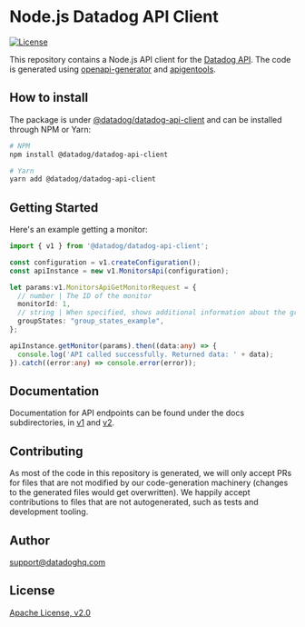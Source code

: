 # Node.js Datadog API Client

[![License](https://img.shields.io/badge/License-Apache%202.0-blue.svg)](https://opensource.org/licenses/Apache-2.0)

This repository contains a Node.js API client for the [Datadog API](https://docs.datadoghq.com/api/).
The code is generated using [openapi-generator](https://github.com/OpenAPITools/openapi-generator)
and [apigentools](https://github.com/DataDog/apigentools).

## How to install

The package is under [@datadog/datadog-api-client](https://www.npmjs.com/package/@datadog/datadog-api-client) and can be installed through NPM or Yarn:

```sh
# NPM
npm install @datadog/datadog-api-client

# Yarn
yarn add @datadog/datadog-api-client
```

## Getting Started

Here's an example getting a monitor:

```typescript
import { v1 } from '@datadog/datadog-api-client';

const configuration = v1.createConfiguration();
const apiInstance = new v1.MonitorsApi(configuration);

let params:v1.MonitorsApiGetMonitorRequest = {
  // number | The ID of the monitor
  monitorId: 1,
  // string | When specified, shows additional information about the group states. Choose one or more from `all`, `alert`, `warn`, and `no data`. (optional)
  groupStates: "group_states_example",
};

apiInstance.getMonitor(params).then((data:any) => {
  console.log('API called successfully. Returned data: ' + data);
}).catch((error:any) => console.error(error));

```

## Documentation

Documentation for API endpoints can be found under the docs subdirectories, in [v1](/docs/v1/)
and [v2](/docs/v2/).

## Contributing

As most of the code in this repository is generated, we will only accept PRs for files
that are not modified by our code-generation machinery (changes to the generated files
would get overwritten). We happily accept contributions to files that are not autogenerated,
such as tests and development tooling.

## Author

support@datadoghq.com

## License

[Apache License, v2.0](LICENSE)
